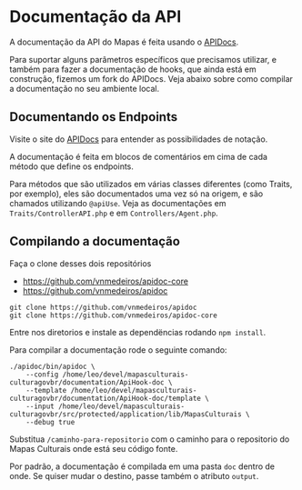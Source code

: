 # Documentação da API

A documentação da API do Mapas é feita usando o [APIDocs](http://apidocjs.com).

Para suportar alguns parâmetros específicos que precisamos utilizar, e também para fazer a documentação de hooks, que ainda está em construção, fizemos um fork do APIDocs. Veja abaixo sobre como compilar a documentação no seu ambiente local.

## Documentando os Endpoints

Visite o site do [APIDocs](http://apidocjs.com) para entender as possibilidades de notação.

A documentação é feita em blocos de comentários em cima de cada método que define os endpoints.

Para métodos que são utilizados em várias classes diferentes (como Traits, por exemplo), eles são documentados uma vez só na origem, e são chamados utilizando `@apiUse`. Veja as documentações em `Traits/ControllerAPI.php` e em `Controllers/Agent.php`.

## Compilando a documentação

Faça o clone desses dois repositórios

* https://github.com/vnmedeiros/apidoc-core
* https://github.com/vnmedeiros/apidoc

```
git clone https://github.com/vnmedeiros/apidoc
git clone https://github.com/vnmedeiros/apidoc-core
```

Entre nos diretorios e instale as dependëncias rodando `npm install`.

Para compilar a documentação rode o seguinte comando:

```
./apidoc/bin/apidoc \
    --config /home/leo/devel/mapasculturais-culturagovbr/documentation/ApiHook-doc \
    --template /home/leo/devel/mapasculturais-culturagovbr/documentation/ApiHook-doc/template \
    --input /home/leo/devel/mapasculturais-culturagovbr/src/protected/application/lib/MapasCulturais \
    --debug true
```

Substitua `/caminho-para-repositorio` com o caminho para o repositorio do Mapas Culturais onde está seu código fonte.

Por padrão, a documentação é compilada em uma pasta `doc` dentro de onde. Se quiser mudar o destino, passe também o atributo `output`.